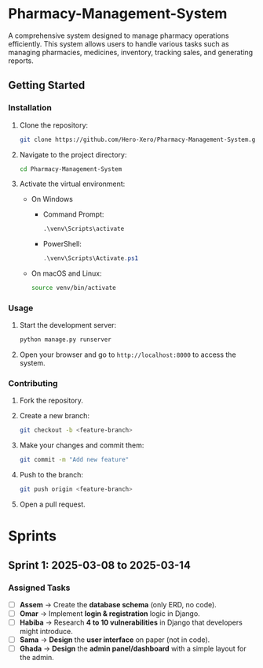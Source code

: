 # Pharmacy-Management-System

A comprehensive system designed to manage pharmacy operations efficiently. This system allows users to handle various tasks such as managing pharmacies, medicines, inventory, tracking sales, and generating reports.

## Getting Started

### Installation

1. Clone the repository:

    ```bash
    git clone https://github.com/Hero-Xero/Pharmacy-Management-System.git
    ```

2. Navigate to the project directory:

    ```bash
    cd Pharmacy-Management-System
    ```

3. Activate the virtual environment:

    - On Windows
        - Command Prompt:

            ```cmd
            .\venv\Scripts\activate
            ```

        - PowerShell:

            ```powershell
            .\venv\Scripts\Activate.ps1
            ```

    - On macOS and Linux:

        ```bash
        source venv/bin/activate
        ```

### Usage

1. Start the development server:

    ```bash
    python manage.py runserver
    ```

2. Open your browser and go to `http://localhost:8000` to access the system.

### Contributing

1. Fork the repository.
2. Create a new branch:

    ```bash
    git checkout -b <feature-branch> 
    ```

3. Make your changes and commit them:

    ```bash
    git commit -m "Add new feature" 
    ```

4. Push to the branch:

    ```bash
    git push origin <feature-branch>
    ```

5. Open a pull request.

# Sprints

## **Sprint 1: 2025-03-08 to 2025-03-14**

### **Assigned Tasks**

- [ ]  **Assem** → Create the **database schema** (only ERD, no code).
- [ ]  **Omar** → Implement **login & registration** logic in Django.
- [ ]  **Habiba** → Research **4 to 10 vulnerabilities** in Django that developers might introduce.
- [ ]  **Sama** → **Design** the **user interface** on paper (not in code).
- [ ]  **Ghada** → **Design** the **admin panel/dashboard** with a simple layout for the admin.
